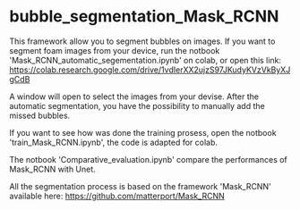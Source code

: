 # bubble_segmentation_Mask_RCNN

This framework allow you to segment bubbles on images. If you want to segment foam images from your device, run the notbook 'Mask_RCNN_automatic_segementation.ipynb' on colab, or open this link:
https://colab.research.google.com/drive/1vdIerXX2ujzS97JKudyKVzVkByXJgCdB

A window will open to select the images from your devise. After the automatic segmentation, you have the possibility to manually add the missed bubbles.

If you want to see how was done the training prosess, open the notbook 'train_Mask_RCNN.ipynb', the code is adapted for colab.

The notbook 'Comparative_evaluation.ipynb' compare the performances of Mask_RCNN with Unet.

All the segmentation process is based on the framework 'Mask_RCNN' available here:
https://github.com/matterport/Mask_RCNN
